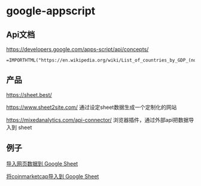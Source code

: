 # google-appscript

## Api文档

https://developers.google.com/apps-script/api/concepts/


```
=IMPORTHTML("https://en.wikipedia.org/wiki/List_of_countries_by_GDP_(nominal)","table",3)
```

## 产品

https://sheet.best/

https://www.sheet2site.com/ 通过设定sheet数据生成一个定制化的网站

https://mixedanalytics.com/api-connector/  浏览器插件，通过外部api把数据导入到 sheet

## 例子

[导入网页数据到 Google Sheet](https://www.cnblogs.com/Wayou/p/7039698.html)

[将coinmarketcap导入到 Google Sheet](https://mixedanalytics.com/knowledge-base/import-coinmarketcap-data-to-google-sheets/)